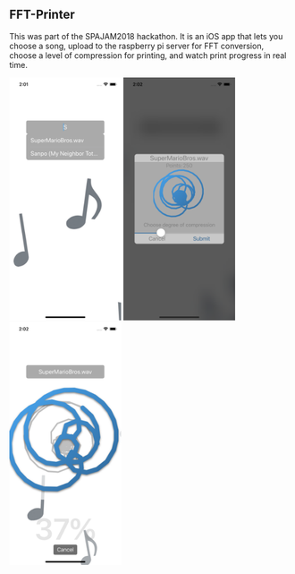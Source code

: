 ## FFT-Printer
This was part of the SPAJAM2018 hackathon. It is an iOS app that lets you choose a song, upload to the raspberry pi server for FFT conversion, choose a level of compression for printing, and watch print progress in real time.

<img width=200 src=screen1.png>
<img width=200 src=screen2.png>
<img width=200 src=screen3.png>
